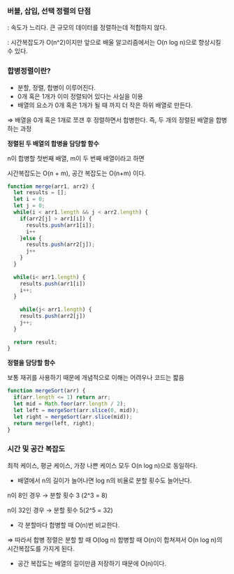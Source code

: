 ### 버블, 삽입, 선택 정렬의 단점

: 속도가 느리다. 큰 규모의 데이터를 정렬하는데 적합하지 않다.

: 시간복잡도가 O(n^2)이지만 앞으로 배울 알고리즘에서는 O(n log n)으로 향상시킬 수 있다.

### 합병정렬이란?

- 분할, 정렬, 합병이 이루어진다.
- 0개 혹은 1개가 이미 정렬되어 있다는 사실을 이용
- 배열의 요소가 0개 혹은 1개가 될 때 까지 더 작은 하위 배열로 만든다.

⇒ 배열을 0개 혹은 1개로 쪼갠 후 정렬하면서 합병한다. 즉, 두 개의 정렬된 배열을 합병하는 과정

**정렬된 두 배열의 합병을 담당할 함수**

n이 합병할 첫번째 배열, m이 두 번째 배열이라고 하면 

시간복잡도는 O(n + m), 공간 복잡도는 O(n+m) 이다.

```jsx
function merge(arr1, arr2) {
  let results = [];
  let i = 0;
  let j = 0;
  while(i < arr1.length && j < arr2.length) {
    if(arr2[j] > arr1[i]) {
      results.push(arr1[i]);
      i++
    }else {
      results.push(arr2[j]);
      j++
    }
  }
  
  while(i< arr1.length) {
    results.push(arr1[i])
    i++;
  }
  
    while(j< arr1.length) {
    results.push(arr2[j])
    j++;
  }
  
  return result;
}
```

**정렬을 담당할 함수**

보통 재귀를 사용하기 때문에 개념적으로 이해는 어려우나 코드는 짧음

```jsx
function mergeSort(arr) {
  if(arr.length <= 1) return arr;
  let mid = Math.foor(arr.length / 2);
  let left = mergeSort(arr.slice(0, mid));
  let right = mergeSort(arr.slice(mid));
  return merge(left, right);
}
```

### 시간 및 공간 복잡도

최적 케이스, 평균 케이스, 가장 나쁜 케이스 모두 O(n log n)으로 동일하다.

- 배열에서 n의 길이가 늘어나면 log n의 비율로 분할 횟수도 늘어난다.

n이 8인 경우 → 분할 횟수 3 (2^3 = 8)

n이 32인 경우 → 분할 횟수 5(2^5 = 32)

- 각 분할마다 합병할 때 O(n)번 비교한다.

⇒ 따라서 합병 정렬은 분할 할 때 O(log n) 합병할 때 O(n)이 합쳐져서 O(n log n)의 시간복잡도를 가지게 된다.

- 공간 복잡도는 배열의 길이만큼 저장하기 때문에 O(n)이다.
